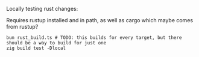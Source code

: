 Locally testing rust changes:

Requires rustup installed and in path, as well as cargo which maybe comes from rustup?

```
bun rust_build.ts # TODO: this builds for every target, but there should be a way to build for just one
zig build test -Dlocal
```